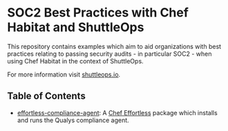 # SOC2 Best Practices with Chef Habitat and ShuttleOps

This repository contains examples which aim to aid organizations with best practices relating to passing security audits - in particular SOC2 - when using Chef Habitat in the context of ShuttleOps.

For more information visit [shuttleops.io](shuttleops.io).

## Table of Contents

- [effortless-compliance-agent](./effortless-compliance-agent): A [Chef Effortless](https://github.com/chef/effortless) package which installs and runs the Qualys compliance agent.
